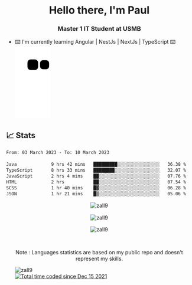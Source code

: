 <h1 align="center">Hello there, I'm Paul</h1> 
<h3 align="center">Master 1 IT Student at USMB </h3>

- ⌨️ I'm currently learning Angular | NestJs | NextJs | TypeScript ⌨️
![Alt text](https://raw.githubusercontent.com/zall9/zall9/output/github-contribution-grid-snake.svg)

## 📈 Stats



<!--START_SECTION:waka-->

```text
From: 03 March 2023 - To: 10 March 2023

Java             9 hrs 42 mins   █████████░░░░░░░░░░░░░░░░   36.38 %
TypeScript       8 hrs 33 mins   ████████░░░░░░░░░░░░░░░░░   32.07 %
JavaScript       2 hrs 4 mins    ██░░░░░░░░░░░░░░░░░░░░░░░   07.76 %
HTML             2 hrs           ██░░░░░░░░░░░░░░░░░░░░░░░   07.54 %
SCSS             1 hr 40 mins    █▓░░░░░░░░░░░░░░░░░░░░░░░   06.28 %
JSON             1 hr 21 mins    █▒░░░░░░░░░░░░░░░░░░░░░░░   05.06 %
```

<!--END_SECTION:waka-->
<p align="center">
  <img align="center" src="https://github-readme-stats.vercel.app/api?username=zall9&show_icons=true&locale=en&theme=tokyonight " alt="zall9" />
</p>
<p  align="center"><img align="center" src="https://github-readme-streak-stats.herokuapp.com/?user=zall9&theme=tokyonight" alt="zall9" /></p>
<p  align="center"><img align="center" src="https://github-readme-stats.vercel.app/api/top-langs?username=zall9&show_icons=true&locale=en&layout=compact&theme=tokyonight" alt="zall9" /></p>
<br>
<p  align="center">Note : Languages statistics are based on my public repo and doesn't represent my skills.</p>
<p>
  <ul style="list-style-type: none;">
    <li align="left"><img src="https://komarev.com/ghpvc/?username=zall9&label=Profile%20views&color=0e75b6&style=for-the-badge" alt="zall9" /></li>
    <li align="left"> <a href="https://wakatime.com/@7e787948-bc72-4702-af7b-d57420a332e8"><img src="https://wakatime.com/badge/user/7e787948-bc72-4702-af7b-d57420a332e8.svg?style=for-the-badge" alt="Total time coded since Dec 15 2021" /></a> </li>
  </ul>
</p>

